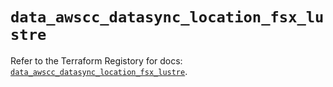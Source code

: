 # `data_awscc_datasync_location_fsx_lustre`

Refer to the Terraform Registory for docs: [`data_awscc_datasync_location_fsx_lustre`](https://registry.terraform.io/providers/hashicorp/awscc/0.70.0/docs/data-sources/datasync_location_fsx_lustre).
